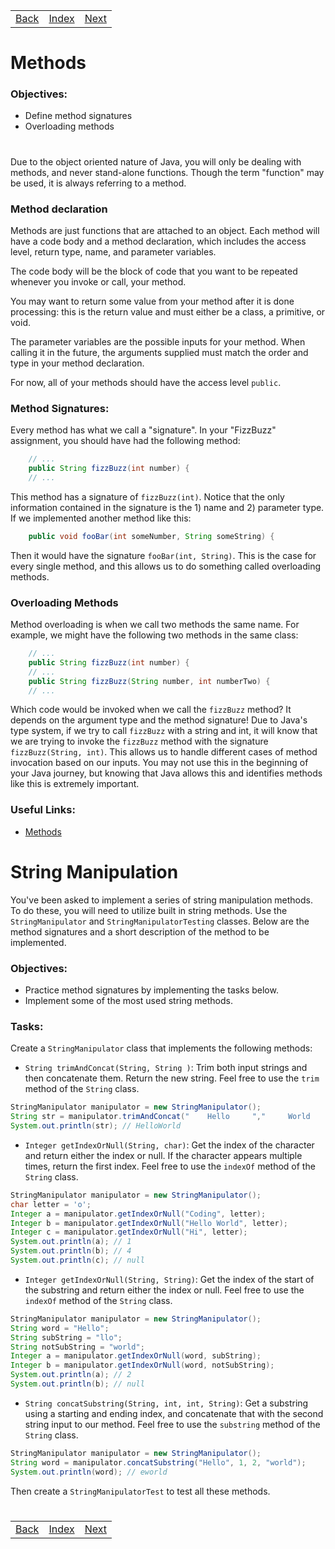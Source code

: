 <table width="100%">
    <tr>
        <td><a href="./010_Conditionals.md">Back</a></td>
        <td><a href="../Index.md">Index</a></td>
        <td><a href="./012_Arrays.md">Next</a></td>
    </tr>
</table>

#

#   Methods
### __Objectives:__
*   Define method signatures
*   Overloading methods
#
Due to the object oriented nature of Java, you will only be dealing with methods, and never stand-alone functions. Though the term "function" may be used, it is always referring to a method.

### __Method declaration__
Methods are just functions that are attached to an object. Each method will have a code body and a method declaration, which includes the access level, return type, name, and parameter variables.

The code body will be the block of code that you want to be repeated whenever you invoke or call, your method.

You may want to return some value from your method after it is done processing: this is the return value and must either be a class, a primitive, or void.

The parameter variables are the possible inputs for your method. When calling it in the future, the arguments supplied must match the order and type in your method declaration.

For now, all of your methods should have the access level `public`.

### __Method Signatures__:
Every method has what we call a "signature". In your "FizzBuzz" assignment, you should have had the following method:
```java
    // ...
    public String fizzBuzz(int number) {
    // ...
```
This method has a signature of `fizzBuzz(int)`. Notice that the only information contained in the signature is the 1) name and 2) parameter type. If we implemented another method like this:
```java
    public void fooBar(int someNumber, String someString) {
```
Then it would have the signature `fooBar(int, String)`. This is the case for every single method, and this allows us to do something called overloading methods.

### __Overloading Methods__
Method overloading is when we call two methods the same name. For example, we might have the following two methods in the same class:
```java
    // ...
    public String fizzBuzz(int number) {
    // ...
    public String fizzBuzz(String number, int numberTwo) {
    // ...
```
Which code would be invoked when we call the `fizzBuzz` method? It depends on the argument type and the method signature! Due to Java's type system, if we try to call `fizzBuzz` with a string and int, it will know that we are trying to invoke the `fizzBuzz` method with the signature `fizzBuzz(String, int)`. This allows us to handle different cases of method invocation based on our inputs. You may not use this in the beginning of your Java journey, but knowing that Java allows this and identifies methods like this is extremely important.

### __Useful Links:__
*   [Methods](https://docs.oracle.com/javase/tutorial/java/javaOO/methods.html)

#

#   String Manipulation
You've been asked to implement a series of string manipulation methods. To do these, you will need to utilize built in string methods. Use the `StringManipulator` and `StringManipulatorTesting` classes. Below are the method signatures and a short description of the method to be implemented.

### __Objectives:__
*   Practice method signatures by implementing the tasks below.
*   Implement some of the most used string methods.

### __Tasks:__
Create a `StringManipulator` class that implements the following methods:

*   `String trimAndConcat(String, String )`: Trim both input strings and then concatenate them. Return the new string. Feel free to use the `trim` method of the `String` class.
```java
StringManipulator manipulator = new StringManipulator();
String str = manipulator.trimAndConcat("    Hello     ","     World    ");
System.out.println(str); // HelloWorld 
```
*   `Integer getIndexOrNull(String, char)`: Get the index of the character and return either the index or null. If the character appears multiple times, return the first index. Feel free to use the `indexOf` method of the `String` class.
```java
StringManipulator manipulator = new StringManipulator();
char letter = 'o';
Integer a = manipulator.getIndexOrNull("Coding", letter);
Integer b = manipulator.getIndexOrNull("Hello World", letter);
Integer c = manipulator.getIndexOrNull("Hi", letter);
System.out.println(a); // 1
System.out.println(b); // 4
System.out.println(c); // null
```
*   `Integer getIndexOrNull(String, String)`: Get the index of the start of the substring and return either the index or null. Feel free to use the `indexOf` method of the `String` class.
```java
StringManipulator manipulator = new StringManipulator();
String word = "Hello";
String subString = "llo";
String notSubString = "world";
Integer a = manipulator.getIndexOrNull(word, subString);
Integer b = manipulator.getIndexOrNull(word, notSubString);
System.out.println(a); // 2
System.out.println(b); // null
```
*   `String concatSubstring(String, int, int, String)`: Get a substring using a starting and ending index, and concatenate that with the second string input to our method. Feel free to use the `substring` method of the `String` class.
```java
StringManipulator manipulator = new StringManipulator();
String word = manipulator.concatSubstring("Hello", 1, 2, "world");
System.out.println(word); // eworld
```
Then create a `StringManipulatorTest` to test all these methods.

#

[]()
<table width="100%">
    <tr>
        <td><a href="./010_Conditionals.md">Back</a></td>
        <td><a href="../Index.md">Index</a></td>
        <td><a href="./012_Arrays.md">Next</a></td>
    </tr>
</table>
